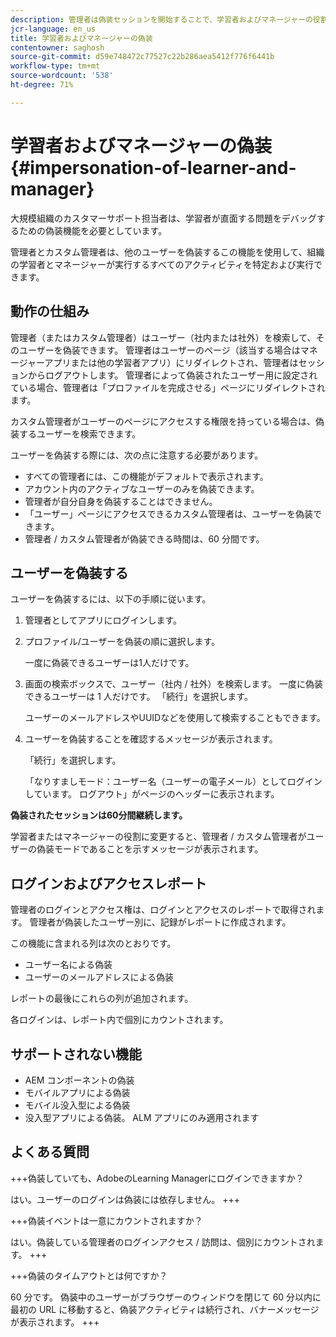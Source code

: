 ```yaml
---
description: 管理者は偽装セッションを開始することで、学習者およびマネージャーの役割が付与されているアカウントのユーザーに代わってログインできます。
jcr-language: en_us
title: 学習者およびマネージャーの偽装
contentowner: saghosh
source-git-commit: d59e748472c77527c22b286aea5412f776f6441b
workflow-type: tm+mt
source-wordcount: '538'
ht-degree: 71%

---
```




# 学習者およびマネージャーの偽装 {#impersonation-of-learner-and-manager}

大規模組織のカスタマーサポート担当者は、学習者が直面する問題をデバッグするための偽装機能を必要としています。

管理者とカスタム管理者は、他のユーザーを偽装するこの機能を使用して、組織の学習者とマネージャーが実行するすべてのアクティビティを特定および実行できます。

## 動作の仕組み

管理者（またはカスタム管理者）はユーザー（社内または社外）を検索して、そのユーザーを偽装できます。 管理者はユーザーのページ（該当する場合はマネージャーアプリまたは他の学習者アプリ）にリダイレクトされ、管理者はセッションからログアウトします。 管理者によって偽装されたユーザー用に設定されている場合、管理者は「プロファイルを完成させる」ページにリダイレクトされます。

カスタム管理者がユーザーのページにアクセスする権限を持っている場合は、偽装するユーザーを検索できます。

ユーザーを偽装する際には、次の点に注意する必要があります。

* すべての管理者には、この機能がデフォルトで表示されます。
* アカウント内のアクティブなユーザーのみを偽装できます。
* 管理者が自分自身を偽装することはできません。
* 「ユーザー」ページにアクセスできるカスタム管理者は、ユーザーを偽装できます。
* 管理者 / カスタム管理者が偽装できる時間は、60 分間です。

## ユーザーを偽装する

ユーザーを偽装するには、以下の手順に従います。

1. 管理者としてアプリにログインします。
1. プロファイル/ユーザーを偽装の順に選択します。

   一度に偽装できるユーザーは1人だけです。

1. 画面の検索ボックスで、ユーザー（社内 / 社外）を検索します。 一度に偽装できるユーザーは 1 人だけです。 「続行」を選択します。

   ユーザーのメールアドレスやUUIDなどを使用して検索することもできます。

1. ユーザーを偽装することを確認するメッセージが表示されます。

   「続行」を選択します。

   「なりすましモード：ユーザー名（ユーザーの電子メール）としてログインしています。 ログアウト」がページのヘッダーに表示されます。

**偽装されたセッションは60分間継続します。**

学習者またはマネージャーの役割に変更すると、管理者 / カスタム管理者がユーザーの偽装モードであることを示すメッセージが表示されます。

## ログインおよびアクセスレポート

管理者のログインとアクセス権は、ログインとアクセスのレポートで取得されます。 管理者が偽装したユーザー別に、記録がレポートに作成されます。

この機能に含まれる列は次のとおりです。

* ユーザー名による偽装
* ユーザーのメールアドレスによる偽装

レポートの最後にこれらの列が追加されます。

各ログインは、レポート内で個別にカウントされます。

## サポートされない機能

* AEM コンポーネントの偽装
* モバイルアプリによる偽装
* モバイル没入型による偽装
* 没入型アプリによる偽装。 ALM アプリにのみ適用されます

## よくある質問

+++偽装していても、AdobeのLearning Managerにログインできますか？

はい。ユーザーのログインは偽装には依存しません。
+++

+++偽装イベントは一意にカウントされますか？

はい。偽装している管理者のログインアクセス / 訪問は、個別にカウントされます。
+++

+++偽装のタイムアウトとは何ですか？

60 分です。 偽装中のユーザーがブラウザーのウィンドウを閉じて 60 分以内に最初の URL に移動すると、偽装アクティビティは続行され、バナーメッセージが表示されます。
+++
